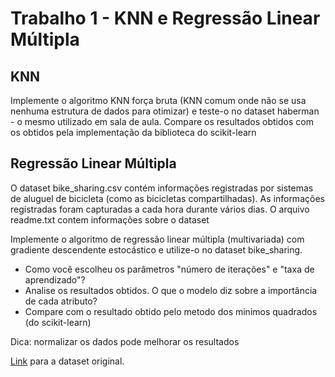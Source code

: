 # Trabalho 1 - KNN e Regressão Linear Múltipla

## KNN 
  Implemente o algoritmo KNN força bruta (KNN comum onde não se usa nenhuma estrutura de dados para otimizar) e teste-o no dataset haberman - o mesmo utilizado em sala de aula. Compare os resultados obtidos com os obtidos pela implementação da biblioteca do scikit-learn 

## Regressão Linear Múltipla

  O dataset bike_sharing.csv contém informações registradas por sistemas de aluguel de bicicleta (como as bicicletas compartilhadas). As informações registradas foram capturadas a cada hora durante vários dias. O arquivo readme.txt contem informações sobre o dataset

  Implemente o algoritmo de regressão linear múltipla (multivariada) com gradiente descendente estocástico e utilize-o no dataset bike_sharing.

- Como você escolheu os parâmetros "número de iterações" e "taxa de aprendizado"? 
- Analise os resultados obtidos. O que o modelo diz sobre a importância de cada atributo?
- Compare com o resultado obtido pelo metodo dos minimos quadrados (do scikit-learn)

Dica: normalizar os dados pode melhorar os resultados

[Link](http://archive.ics.uci.edu/ml/datasets/Bike+Sharing+Dataset#) para a dataset original.
